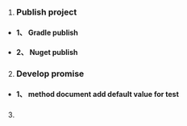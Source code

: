 1. ### Publish project

  * #### 1、 Gradle publish

  * #### 2、 Nuget publish

2. ### Develop promise

* #### 1、 method document add default value for test

3. ###  
